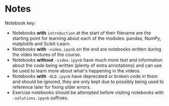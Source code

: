 # Notes

Notebook key:
* Notebooks **with** `introduction` at the start of their filename are the starting point for learning about each of the modules: pandas, NumPy, matplotlib and Scikit-Learn.
* Notebooks **with** `-video.ipynb` on the end are notebooks written during the video lectures of the course.
* Notebooks **without** `-video.ipynb` have much more text and information about the code being written (plenty of extra annotations) and can use be used to learn more about what's happening in the videos.
* Notebooks **with** `-OLD.ipynb` have deprecated or broken code in them and should be ignored, they are only kept due to possibly being used to reference later for fixing older errors.
* Exercise notebooks should be attempted before visiting notebooks with `-solutions.ipynb` suffixes.
